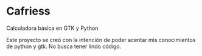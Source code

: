 # Cafriess

Calculadora básica en GTK y Python

Este proyecto se creó con la intención de poder acentar mis conocimientos de python y gtk. No busca tener lindo código.
